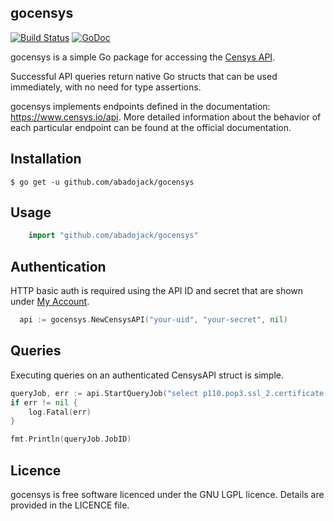 ## gocensys

[![Build Status](https://travis-ci.org/abadojack/gocensys.svg?branch=master)](https://travis-ci.org/abadojack/gocensys)  [![GoDoc](https://godoc.org/github.com/abadojack/gocensys?status.png)](http://godoc.org/github.com/abadojack/gocensys)

gocensys is a simple Go package for accessing the [Censys API](https://www.censys.io/api).

Successful API queries return native Go structs that can be used immediately,
with no need for type assertions.

gocensys implements endpoints defined in the documentation: https://www.censys.io/api.
More detailed information about the behavior of each particular endpoint can be found at the official documentation.


## Installation

	$ go get -u github.com/abadojack/gocensys

## Usage

```Go
	import "github.com/abadojack/gocensys"
```

## Authentication

HTTP basic auth is required using the API ID and secret that are shown under [My Account](https://www.censys.io/account).

```Go
  api := gocensys.NewCensysAPI("your-uid", "your-secret", nil)
```

## Queries

Executing queries on an authenticated CensysAPI struct is simple.
```Go
queryJob, err := api.StartQueryJob("select p110.pop3.ssl_2.certificate.parsed.issuer.province from ipv4.20160708 limit 1000;")
if err != nil {
	log.Fatal(err)
}

fmt.Println(queryJob.JobID)
```

## Licence
gocensys is free software licenced under the GNU LGPL licence. Details are provided in the LICENCE file.
